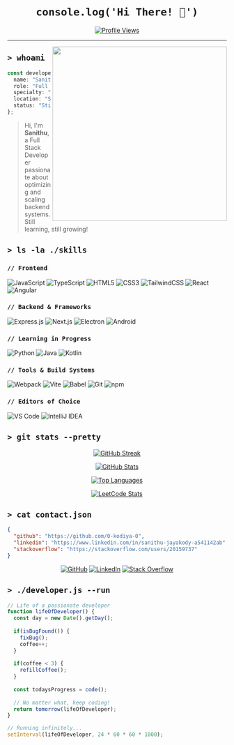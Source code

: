 <!-- GitHub Profile README for Sanithu -->

<div align="center">
  
# `console.log('Hi There! 👋')`

[![Profile Views](https://komarev.com/ghpvc/?username=0-kodiya-0&style=for-the-badge&color=1A1B27)](https://github.com/0-kodiya-0)

</div>

---

<img align="right" width="400" src="https://github-readme-stats.vercel.app/api?username=0-kodiya-0&show_icons=true&theme=tokyonight&hide_border=true" />

## `> whoami`

```typescript
const developer = {
  name: "Sanithu",
  role: "Full Stack Developer",
  specialty: "Backend Whisperer & Code Enthusiast",
  location: "Sri Lanka 🇱🇰",
  status: "Still learning, still growing!"
};
```

> Hi, I'm **Sanithu**, a Full Stack Developer passionate about optimizing and scaling backend systems. Still learning, still growing!

## `> ls -la ./skills`

<div align="left">

### `// Frontend`
![JavaScript](https://img.shields.io/badge/JavaScript-F7DF1E?style=for-the-badge&logo=javascript&logoColor=black)
![TypeScript](https://img.shields.io/badge/TypeScript-3178C6?style=for-the-badge&logo=typescript&logoColor=white)
![HTML5](https://img.shields.io/badge/HTML5-E34F26?style=for-the-badge&logo=html5&logoColor=white)
![CSS3](https://img.shields.io/badge/CSS3-1572B6?style=for-the-badge&logo=css3&logoColor=white)
![TailwindCSS](https://img.shields.io/badge/Tailwind_CSS-38B2AC?style=for-the-badge&logo=tailwind-css&logoColor=white)
![React](https://img.shields.io/badge/React-61DAFB?style=for-the-badge&logo=react&logoColor=black)
![Angular](https://img.shields.io/badge/Angular-DD0031?style=for-the-badge&logo=angular&logoColor=white)

### `// Backend & Frameworks`
![Express.js](https://img.shields.io/badge/Express.js-000000?style=for-the-badge&logo=express&logoColor=white)
![Next.js](https://img.shields.io/badge/Next.js-000000?style=for-the-badge&logo=next.js&logoColor=white)
![Electron](https://img.shields.io/badge/Electron-47848F?style=for-the-badge&logo=electron&logoColor=white)
![Android](https://img.shields.io/badge/Android-3DDC84?style=for-the-badge&logo=android&logoColor=white)

### `// Learning in Progress`
![Python](https://img.shields.io/badge/Python-3776AB?style=for-the-badge&logo=python&logoColor=white)
![Java](https://img.shields.io/badge/Java-ED8B00?style=for-the-badge&logo=openjdk&logoColor=white)
![Kotlin](https://img.shields.io/badge/Kotlin-7F52FF?style=for-the-badge&logo=kotlin&logoColor=white)

### `// Tools & Build Systems`
![Webpack](https://img.shields.io/badge/Webpack-8DD6F9?style=for-the-badge&logo=webpack&logoColor=black)
![Vite](https://img.shields.io/badge/Vite-646CFF?style=for-the-badge&logo=vite&logoColor=white)
![Babel](https://img.shields.io/badge/Babel-F9DC3E?style=for-the-badge&logo=babel&logoColor=black)
![Git](https://img.shields.io/badge/Git-F05032?style=for-the-badge&logo=git&logoColor=white)
![npm](https://img.shields.io/badge/npm-CB3837?style=for-the-badge&logo=npm&logoColor=white)

### `// Editors of Choice`
![VS Code](https://img.shields.io/badge/VS_Code-007ACC?style=for-the-badge&logo=visual-studio-code&logoColor=white)
![IntelliJ IDEA](https://img.shields.io/badge/IntelliJ_IDEA-000000?style=for-the-badge&logo=intellij-idea&logoColor=white)

</div>

## `> git stats --pretty`

<div align="center">

[![GitHub Streak](https://streak-stats.demolab.com?user=0-kodiya-0&theme=tokyonight&hide_border=true)](https://git.io/streak-stats)

[![GitHub Stats](https://github-readme-stats.vercel.app/api?username=0-kodiya-0&show_icons=true&theme=tokyonight&hide_border=true)](https://github.com/anuraghazra/github-readme-stats)

[![Top Languages](https://github-readme-stats.vercel.app/api/top-langs/?username=0-kodiya-0&layout=compact&theme=tokyonight&hide_border=true)](https://github.com/anuraghazra/github-readme-stats)

[![LeetCode Stats](https://leetcode-stats.vercel.app/api?username=sanithujayafiverr&theme=Dark)](https://leetcode.com/sanithujayafiverr/)

</div>

## `> cat contact.json`

```json
{
  "github": "https://github.com/0-kodiya-0",
  "linkedin": "https://www.linkedin.com/in/sanithu-jayakody-a541142ab",
  "stackoverflow": "https://stackoverflow.com/users/20159737"
}
```

<div align="center">
  
  [![GitHub](https://img.shields.io/badge/GitHub-181717?style=for-the-badge&logo=github&logoColor=white)](https://github.com/0-kodiya-0)
  [![LinkedIn](https://img.shields.io/badge/LinkedIn-0A66C2?style=for-the-badge&logo=linkedin&logoColor=white)](https://www.linkedin.com/in/sanithu-jayakody-a541142ab)
  [![Stack Overflow](https://img.shields.io/badge/Stack_Overflow-FE7A16?style=for-the-badge&logo=stack-overflow&logoColor=white)](https://stackoverflow.com/users/20159737)
  
</div>

## `> ./developer.js --run`

```javascript
// Life of a passionate developer
function lifeOfDeveloper() {
  const day = new Date().getDay();
  
  if(isBugFound()) {
    fixBug();
    coffee++;
  }
  
  if(coffee < 3) {
    refillCoffee();
  }
  
  const todaysProgress = code();
  
  // No matter what, keep coding!
  return tomorrow(lifeOfDeveloper);
}

// Running infinitely...
setInterval(lifeOfDeveloper, 24 * 60 * 60 * 1000);
```
